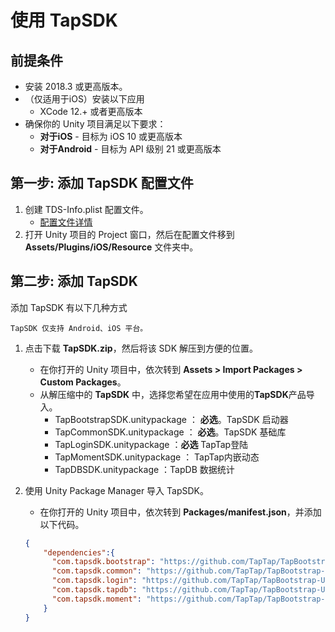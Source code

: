 # 使用 TapSDK

## 前提条件

* 安装 2018.3 或更高版本。
* （仅适用于iOS）安装以下应用
    * XCode 12.+ 或者更高版本
* 确保你的 Unity 项目满足以下要求：
    * **对于iOS** - 目标为 iOS 10 或更高版本
    * **对于Android** - 目标为 API 级别 21 或更高版本

## **第一步:** 添加 TapSDK 配置文件

1. 创建 TDS-Info.plist 配置文件。
    * [配置文件详情](./CONFIG.md)
2. 打开 Unity 项目的 Project 窗口，然后在配置文件移到 **Assets/Plugins/iOS/Resource** 文件夹中。

## **第二步:** 添加 TapSDK

添加 TapSDK 有以下几种方式

    TapSDK 仅支持 Android、iOS 平台。

1. 点击下载 **TapSDK.zip**，然后将该 SDK 解压到方便的位置。

    * 在你打开的 Unity 项目中，依次转到 **Assets > Import Packages > Custom Packages**。
    * 从解压缩中的 **TapSDK** 中，选择您希望在应用中使用的**TapSDK**产品导入。
        * TapBootstrapSDK.unitypackage ： **必选**。TapSDK 启动器
        * TapCommonSDK.unitypackage ： **必选**。TapSDK 基础库
        * TapLoginSDK.unitypackage ：**必选** TapTap登陆
        * TapMomentSDK.unitypackage ： TapTap内嵌动态
        * TapDBSDK.unitypackage ：TapDB 数据统计


2.  使用 Unity Package Manager 导入 TapSDK。

    * 在你打开的 Unity 项目中，依次转到 **Packages/manifest.json**，并添加以下代码。
    ```json
    {
        "dependencies":{
          "com.tapsdk.bootstrap": "https://github.com/TapTap/TapBootstrap-Unity.git#{tag}",
          "com.tapsdk.common": "https://github.com/TapTap/TapBootstrap-Unity.git#{tag}",
          "com.tapsdk.login": "https://github.com/TapTap/TapBootstrap-Unity.git#{tag}",
          "com.tapsdk.tapdb": "https://github.com/TapTap/TapBootstrap-Unity.git#{tag}",
          "com.tapsdk.moment": "https://github.com/TapTap/TapBootstrap-Unity.git#{tag}"
        }
    }
    ```